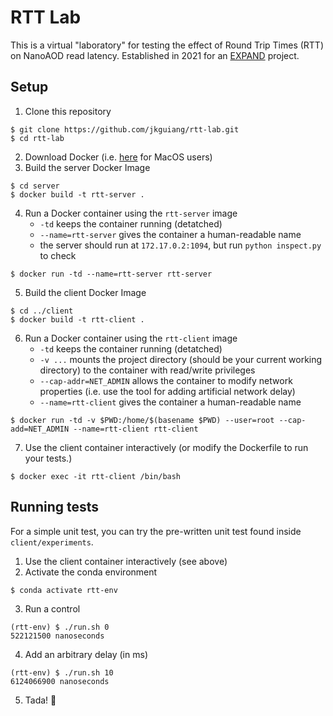 # RTT Lab
This is a virtual "laboratory" for testing the effect of Round Trip Times (RTT) on NanoAOD read latency. Established in 2021 for an [EXPAND](https://center.ucsd.edu/programs/EXPAND.html) project.

## Setup
1. Clone this repository
```
$ git clone https://github.com/jkguiang/rtt-lab.git
$ cd rtt-lab
```
2. Download Docker (i.e. [here](https://docs.docker.com/docker-for-mac/install/) for MacOS users)
3. Build the server Docker Image
```
$ cd server
$ docker build -t rtt-server .
```
4. Run a Docker container using the `rtt-server` image
      - `-td` keeps the container running (detatched)
      - `--name=rtt-server` gives the container a human-readable name
      - the server should run at `172.17.0.2:1094`, but run `python inspect.py` to check
```
$ docker run -td --name=rtt-server rtt-server
```
5. Build the client Docker Image
```
$ cd ../client
$ docker build -t rtt-client .
```
6. Run a Docker container using the `rtt-client` image
      - `-td` keeps the container running (detatched)
      - `-v ...` mounts the project directory (should be your current working directory) to the container with read/write privileges
      - `--cap-addr=NET_ADMIN` allows the container to modify network properties (i.e. use the tool for adding artificial network delay)
      - `--name=rtt-client` gives the container a human-readable name
```
$ docker run -td -v $PWD:/home/$(basename $PWD) --user=root --cap-add=NET_ADMIN --name=rtt-client rtt-client
```
7. Use the client container interactively (or modify the Dockerfile to run your tests.)
```
$ docker exec -it rtt-client /bin/bash
```

## Running tests
For a simple unit test, you can try the pre-written unit test found inside `client/experiments`.
1. Use the client container interactively (see above)
2. Activate the conda environment
```
$ conda activate rtt-env
```
3. Run a control
```
(rtt-env) $ ./run.sh 0
522121500 nanoseconds
```
4. Add an arbitrary delay (in ms)
```
(rtt-env) $ ./run.sh 10
6124066900 nanoseconds
```
5. Tada! :tada:
